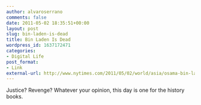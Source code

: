 ```yaml
---
author: alvaroserrano
comments: false
date: 2011-05-02 18:35:51+00:00
layout: post
slug: bin-laden-is-dead
title: Bin Laden Is Dead
wordpress_id: 1637172471
categories:
- Digital Life
post_format:
- Link
external-url: http://www.nytimes.com/2011/05/02/world/asia/osama-bin-laden-is-killed.html?hp
---
```


Justice? Revenge? Whatever your opinion, this day is one for the history books.
